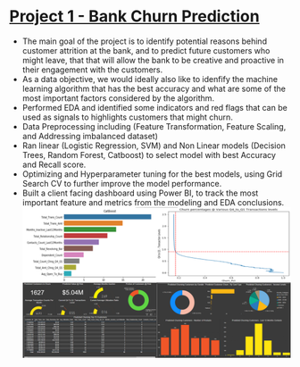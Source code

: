 # [Project 1 - Bank Churn Prediction](https://github.com/KhanMuhammadOvais/Bank-Churn-Management-Project)
 - The main goal of the project is to identify potential reasons behind customer attrition at the bank, and to predict future customers who might leave, that that will allow the bank to be creative and proactive in their engagement with the customers.
 - As a data objective, we would ideally also like to idenfify the machine learning algorithm that has the best accuracy and what are some of the most important factors considered by the algorithm.
 - Performed EDA and identified some indicators and red flags that can be used as signals to highlights customers that might churn. 
 - Data Preprocessing including (Feature Transformation, Feature Scaling, and Addressing imbalanced dataset)
 - Ran linear (Logistic Regression, SVM) and Non Linear models (Decision Trees, Random Forest, Catboost) to select model with best Accuracy and Recall score. 
 - Optimizing and Hyperparameter tuning for the best models, using Grid Search CV to further improve the model performance. 
 - Built a client facing dashboard using Power BI, to track the most important feature and metrics from the modeling and EDA conclusions. 
 ![png](https://github.com/KhanMuhammadOvais/Portfolio/blob/main/images/project1img.png) 

